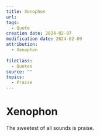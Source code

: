 ```yaml
---
title: Xenophon
url: 
tags:
  - Quote
creation date: 2024-02-07
modification date: 2024-02-09
attribution:
  - Xenophon
 
fileClass:
  - Quotes
source: ""
topics:
  - Praise
---
```


# Xenophon

The sweetest of all sounds is praise.
